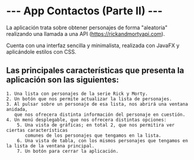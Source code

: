 # --- App Contactos (Parte II) ---

La aplicación trata sobre obtener personajes de forma "aleatoria" realizando una llamada a una API (https://rickandmortyapi.com).

Cuenta con una interfaz sencilla y minimalista, realizada con JavaFX y aplicándole estilos con CSS.

## Las principales características que presenta la aplicación son las siguientes:

    1. Una lista con personajes de la serie Rick y Morty.
    2. Un botón que nos permite actualizar la lista de personajes.
    3. Al pulsar sobre un personaje de esa lista, nos abrirá una ventana anidada, 
       que nos ofrecera distinta información del personaje en cuestión.
    4. Un menú desplegable, que nos ofrecera distintas opciones:
        5. Una vista de gráficas; en total 2, que nos permitira ver ciertas características 
           comunes de los personajes que tengamos en la lista.
        6. Una vista de tabla, con los mismos personajes que tengamos en la lista de la ventana principal.
        7. Un botón para cerrar la aplicación.

